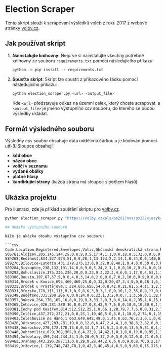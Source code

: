# Election Scraper

Tento skript slouží k scrapování výsledků voleb z roku 2017 z webové stránky [volby.cz](https://volby.cz/pls/ps2017nss/ps3?xjazyk=CZ).

## Jak používat skript

1. **Nainstalujte knihovny**: Nejprve si nainstalujte všechny potřebné knihovny ze souboru `requirements.txt` pomocí následujícího příkazu:

    ```bash
    python -m pip install -r requirements.txt
    ```

2. **Spusťte skript**: Skript lze spustit z příkazového řádku pomocí následujícího příkazu:

    ```bash
    python election_scraper.py <url> <output_file>
    ```

    Kde `<url>` představuje odkaz na územní celek, který chcete scrapovat, a `<output_file>` je jméno výstupního csv souboru, do kterého se budou výsledky ukládat.

## Formát výsledného souboru

Výsledný csv soubor obsahuje data oddělená čárkou a je kódován pomocí utf-8. Sloupce obsahují:

- **kód obce**
- **název obce**
- **voliči v seznamu**
- **vydané obálky**
- **platné hlasy**
- **kandidující strany** (každá strana má sloupec s počtem hlasů)

## Ukázka projektu

Pro ilustraci, zde je příklad spuštění skriptu pro [volby.cz](https://volby.cz/pls/ps2017nss/ps32?xjazyk=CZ&xkraj=12&xnumnuts=7103).

```bash
python election_scraper.py "https://volby.cz/pls/ps2017nss/ps32?xjazyk=CZ&xkraj=12&xnumnuts=7103" "vysledky_prostejov.csv"

## Ukázka výstupního souboru

Níže je ukázka obsahu výstupního csv souboru:

```csv
Code,Location,Registered,Envelopes,Valis,Občanská demokratická strana,Řád národa - Vlastenecká unie,CESTA ODPOVĚDNÉ SPOLEČNOSTI,Česká str.sociálně demokrat.,Radostné Česko,STAROSTOVÉ A NEZÁVISLÍ,Komunistická str.Čech a Moravy,Strana zelených,"ROZUMNÍ-stop migraci,diktát.EU",Strana svobodných občanů,Blok proti islam.-Obran.domova,Občanská demokratická aliance,Česká pirátská strana,Referendum o Evropské unii,TOP 09,ANO 2011,Dobrá volba 2016,SPR-Republ.str.Čsl. M.Sládka,Křesť.demokr.unie-Čs.str.lid.,Česká strana národně sociální,REALISTÉ,SPORTOVCI,Dělnic.str.sociální spravedl.,Svob.a př.dem.-T.Okamura (SPD),Strana Práv Občanů
506761,Alojzov,205,145,144,29,0,0,9,0,5,17,4,1,1,0,0,18,0,5,32,0,0,6,0,0,1,1,15,0
589268,Bedihošť,834,527,524,51,0,0,28,1,13,123,2,2,14,1,0,34,0,6,140,0,0,26,0,0,0,0,82,1
589276,Bílovice-Lutotín,431,279,275,13,0,0,32,0,8,40,1,0,4,0,0,30,0,3,83,0,0,22,0,0,0,1,38,0
589284,Biskupice,238,132,131,14,0,0,9,0,5,24,2,1,1,0,0,10,2,0,34,0,0,10,0,0,0,0,19,0
589292,Bohuslavice,376,236,236,20,0,0,23,0,3,22,3,4,6,0,1,17,0,4,53,1,1,39,0,0,3,0,36,0
589306,Bousín,107,67,67,5,0,0,4,0,3,14,0,2,0,0,0,7,0,2,10,0,0,9,0,0,0,0,11,0
589314,Brodek u Konice,695,460,460,25,0,0,32,0,20,47,3,4,5,0,0,38,1,5,144,0,0,60,1,0,1,0,72,2
589322,Brodek u Prostějova,1 224,655,655,54,0,0,42,0,21,61,5,4,11,1,2,57,0,22,202,0,1,53,2,1,3,4,107,2
589331,Březsko,178,111,111,9,1,0,9,0,6,3,0,3,1,0,0,10,1,2,36,0,0,17,0,0,0,0,13,0
589349,Budětsko,331,208,206,6,0,0,24,0,6,22,1,3,2,0,0,7,1,3,58,0,1,32,0,1,2,0,35,2
589357,Buková,264,170,169,16,0,0,19,0,3,33,2,0,3,0,0,14,0,2,35,1,0,25,0,1,0,0,15,0
589365,Čehovice,426,281,280,16,0,0,27,0,8,42,5,7,5,0,0,18,0,10,80,0,1,13,0,0,1,3,44,0
589381,Čechy pod Kosířem,814,512,512,25,1,0,66,1,20,79,7,7,6,0,0,31,2,7,140,0,0,47,0,0,0,3,70,0
589390,Čelčice,437,272,272,21,0,0,23,1,10,46,5,0,3,0,1,18,0,2,74,0,1,15,0,0,1,1,49,1
589403,Čelechovice na Hané,1 063,649,642,49,0,1,45,0,63,76,2,3,0,1,0,43,0,15,198,0,2,32,0,1,0,6,103,2
589420,Dětkovice,427,283,281,19,0,0,12,0,6,47,2,4,4,1,0,38,0,2,82,0,0,36,0,2,0,1,25,0
589438,Dobrochov,270,172,170,13,0,0,14,1,7,13,5,2,3,0,0,13,0,5,51,0,1,17,0,0,0,0,25,0
589446,Dobromilice,629,308,308,9,0,4,22,0,14,42,1,0,1,0,0,10,0,0,95,1,1,36,2,0,0,0,68,2
589454,Doloplazy,459,244,244,24,1,0,20,0,5,37,2,0,3,0,0,12,0,0,71,0,0,8,1,1,2,1,56,0
589462,Drahany,443,290,287,11,0,0,29,0,28,44,2,6,6,0,0,9,0,9,70,0,2,17,0,1,1,1,51,0
558419,Držovice,1 139,748,742,78,1,0,42,3,40,45,4,6,5,0,9,60,0,15,275,0,2,38,0,4,1,5,102,7
